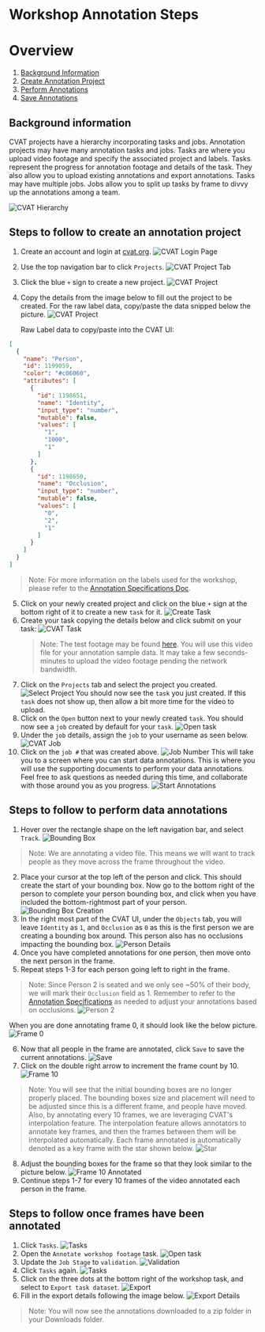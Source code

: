 # Workshop Annotation Steps

# Overview
1. [Background Information](#background-information)
2. [Create Annotation Project](#steps-to-follow-to-create-an-annotation-project)
3. [Perform Annotations](#steps-to-follow-to-perform-data-annotations)
4. [Save Annotations](#steps-to-follow-once-frames-have-been-annotated)

## Background information
CVAT projects have a hierarchy incorporating tasks and jobs.
Annotation projects may have many annotation tasks and jobs.
Tasks are where you upload video footage and specify the associated project and labels.
Tasks represent the progress for annotation footage and details of the task.
They also allow you to upload existing annotations and export annotations.
Tasks may have multiple jobs.
Jobs allow you to split up tasks by frame to divvy up the annotations among a team.

![CVAT Hierarchy](./assets/screenshots/hierarchy.jpg)

## Steps to follow to create an annotation project
1. Create an account and login at [cvat.org](https://app.cvat.ai/).
    ![CVAT Login Page](./assets/screenshots/cvatLoginPage.jpg)
2. Use the top navigation bar to click `Projects`.
    ![CVAT Project Tab](./assets/screenshots/projects.jpg)
3. Click the blue `+` sign to create a new project.
    ![CVAT Project](./assets/screenshots/createProject.jpg)
4. Copy the details from the image below to fill out the project to be created. 
      For the raw label data, copy/paste the data snipped below the picture.
   ![CVAT Project](./assets/screenshots/projectDetails.jpg)

    Raw Label data to copy/paste into the CVAT UI: 
```json
[
  {
    "name": "Person",
    "id": 1199059,
    "color": "#c06060",
    "attributes": [
      {
        "id": 1198651,
        "name": "Identity",
        "input_type": "number",
        "mutable": false,
        "values": [
          "1",
          "1000",
          "1"
        ]
      },
      {
        "id": 1198650,
        "name": "Occlusion",
        "input_type": "number",
        "mutable": false,
        "values": [
          "0",
          "2",
          "1"
        ]
      }
    ]
  }
]
```
> Note: For more information on the labels used for the workshop, please refer to the [Annotation Specifications Doc](./annotationSpecifications.md).

5. Click on your newly created project and click on the blue `+` sign at the bottom right of it to create a new `task` for it.
    ![Create Task](./assets/screenshots/createTask.jpg)
6. Create your task copying the details below and click submit on your task:
    ![CVAT Task](./assets/screenshots/taskDetails.jpg)
    > Note: The test footage may be found [here](./assets/video/workshopFootage.mp4).
      You will use this video file for your annotation sample data.
      It may take a few seconds-minutes to upload the video footage pending the network bandwidth.
7. Click on the `Projects` tab and select the project you created.
    ![Select Project](./assets/screenshots/selectProject.jpg)
You should now see the `task` you just created.
If this `task` does not show up, then allow a bit more time for the video to upload. 
8. Click on the `Open` button next to your newly created `task`.
You should now see a `job` created by default for your `task`.
   ![Open task](./assets/screenshots/openTask.jpg)
9. Under the `job` details, assign the `job` to your username as seen below.
   ![CVAT Job](./assets/screenshots/assignJob.jpg)
10. Click on the `job #` that was created above.
    ![Job Number](./assets/screenshots/jobNumber.jpg)
This will take you to a screen where you can start data annotations.
This is where you will use the supporting documents to perform your data annotations.
Feel free to ask questions as needed during this time, and collaborate with those around you as you progress.
    ![Start Annotations](./assets/screenshots/startAnnotations.jpg)

## Steps to follow to perform data annotations
1. Hover over the rectangle shape on the left navigation bar, and select `Track`.
    ![Bounding Box](./assets/screenshots/personDetectionBox1.jpg)
> Note: We are annotating a video file.
> This means we will want to track people as they move across the frame throughout the video.
2. Place your cursor at the top left of the person and click.
This should create the start of your bounding box.
Now go to the bottom right of the person to complete your person bounding box,
and click when you have included the bottom-rightmost part of your person.
   ![Bounding Box Creation](./assets/screenshots/personDetectionBox2.jpg)
3. In the right most part of the CVAT UI, under the `Objects` tab, 
you will leave `Identity` as `1`, and `Occlusion` as `0` as this is the first person we are creating a bounding box around.
This person also has no occlusions impacting the bounding box.
    ![Person Details](./assets/screenshots/personDetails.jpg)
4. Once you have completed annotations for one person, then move onto the next person in the frame.
5. Repeat steps 1-3 for each person going left to right in the frame.
> Note: Since Person 2 is seated and we only see ~50% of their body, 
> we will mark their `Occlusion` field as 1.
> Remember to refer to the [Annotation Specifications](./annotationSpecifications.md) as needed to adjust your annotations based on occlusions.
    ![Person 2](./assets/screenshots/person2.jpg)

When you are done annotating frame 0, it should look like the below picture.
    ![Frame 0](./assets/screenshots/frame0.jpg)

6. Now that all people in the frame are annotated, click `Save` to save the current annotations.
   ![Save](./assets/screenshots/save.jpg)
7. Click on the double right arrow to increment the frame count by 10.
    ![Frame 10](./assets/screenshots/frame10.jpg)
> Note: You will see that the initial bounding boxes are no longer properly placed.
> The bounding boxes size and placement will need to be adjusted since this is a different frame,
> and people have moved.
> Also, by annotating every 10 frames, we are leveraging CVAT's interpolation feature.
> The interpolation feature allows annotators to annotate key frames,
> and then the frames between them will be interpolated automatically.
> Each frame annotated is automatically denoted as a key frame with the star shown below.
> ![Star](./assets/screenshots/star.jpg)

8. Adjust the bounding boxes for the frame so that they look similar to the picture below.
    ![Frame 10 Annotated](./assets/screenshots/frame10Annotated.jpg)
9. Continue steps 1-7 for every 10 frames of the video annotated each person in the frame.

## Steps to follow once frames have been annotated
1. Click `Tasks`.
    ![Tasks](./assets/screenshots/tasks.jpg)
2. Open the `Annotate workshop footage` task.
    ![Open task](./assets/screenshots/openTask.jpg)
3. Update the `Job Stage` to `validation`.
   ![Validation](./assets/screenshots/validation.jpg)
4. Click `Tasks` again.
    ![Tasks](./assets/screenshots/tasks.jpg)
5. Click on the three dots at the bottom right of the workshop task,
and select to `Export task dataset`.
    ![Export](./assets/screenshots/export.jpg)
6. Fill in the export details following the image below.
    ![Export Details](./assets/screenshots/exportDetails.jpg)
> Note: You will now see the annotations downloaded to a zip folder in your Downloads folder.
